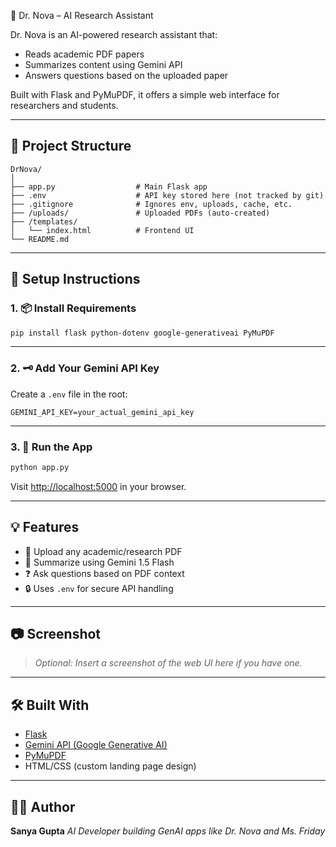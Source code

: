
🧠 Dr. Nova – AI Research Assistant

Dr. Nova is an AI-powered research assistant that:

* Reads academic PDF papers
* Summarizes content using Gemini API
* Answers questions based on the uploaded paper

Built with Flask and PyMuPDF, it offers a simple web interface for researchers and students.

---

## 📁 Project Structure

```
DrNova/
│
├── app.py                  # Main Flask app
├── .env                    # API key stored here (not tracked by git)
├── .gitignore              # Ignores env, uploads, cache, etc.
├── /uploads/               # Uploaded PDFs (auto-created)
├── /templates/
│   └── index.html          # Frontend UI
└── README.md
```

---

## 🔧 Setup Instructions

### 1. 📦 Install Requirements

```bash
pip install flask python-dotenv google-generativeai PyMuPDF
```

---

### 2. 🗝️ Add Your Gemini API Key

Create a `.env` file in the root:

```
GEMINI_API_KEY=your_actual_gemini_api_key
```

---

### 3. 🚀 Run the App

```bash
python app.py
```

Visit [http://localhost:5000](http://localhost:5000) in your browser.

---

## 💡 Features

* 📄 Upload any academic/research PDF
* 🧠 Summarize using Gemini 1.5 Flash
* ❓ Ask questions based on PDF context
* 🔒 Uses `.env` for secure API handling

---

## 📷 Screenshot

> *Optional: Insert a screenshot of the web UI here if you have one.*

---

## 🛠️ Built With

* [Flask](https://flask.palletsprojects.com/)
* [Gemini API (Google Generative AI)](https://ai.google.dev/)
* [PyMuPDF](https://pymupdf.readthedocs.io/en/latest/)
* HTML/CSS (custom landing page design)

---

## 🧑‍💻 Author

**Sanya Gupta**
*AI Developer building GenAI apps like Dr. Nova and Ms. Friday*


